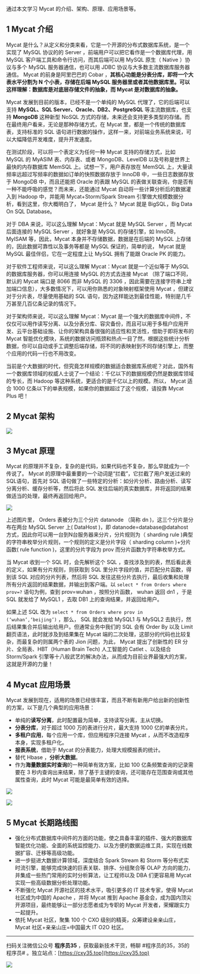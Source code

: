 通过本文学习 Mycat 的介绍、架构、原理、应用场景等。
<!-- more -->

## 1 Mycat 介绍

Mycat 是什么？从定义和分类来看，它是一个开源的分布式数据库系统，是一个实现了 MySQL 协议的的 Server ，前端用户可以把它看作是一个数据库代理，用 MySQL 客户端工具和命令行访问，而其后端可以用 MySQL 原生（ Native ）协议与多个 MySQL 服务器通信，也可以用 JDBC 协议与大多数主流数据库服务器通信。 Mycat 的前身是阿里巴巴的 Cobar ，**其核心功能是分表分库，即将一个大表水平分割为 N 个小表，存储在后端 MySQL 服务器里或者其他数据库里。可以这样理解：数据库是对底层存储文件的抽象，而 Mycat 是对数据库的抽象。**

Mycat 发展到目前的版本，已经不是一个单纯的 MySQL 代理了，它的后端可以支持 **MySQL、SQL Server、Oracle、DB2、PostgreSQL** 等主流数据库，也支持 **MongoDB** 这种新型 NoSQL 方式的存储，未来还会支持更多类型的存储。而在最终用户看来，无论是那种存储方式，在 Mycat 里，都是一个传统的数据库表，支持标准的 SQL 语句进行数据的操作，这样一来，对前端业务系统来说，可以大幅降低开发难度，提升开发速度。

在测试阶段，可以将一个表定义为任何一种 Mycat 支持的存储方式，比如 MySQL 的 MyASIM 表、内存表、或者 MongoDB、LevelDB 以及号称是世界上最快的内存数据库 MemSQL 上。试想一下，用户表存放在 MemSQL 上，大量读频率远超过写频率的数据如订单的快照数据存放于 InnoDB 中，一些日志数据存放于 MongoDB 中，而且还能把 Oracle 的表跟 MySQL 的表做关联查询，你是否有一种不能呼吸的感觉？而未来，还能通过 Mycat 自动将一些计算分析后的数据灌入到 Hadoop 中，并能用 Mycat+Storm/Spark Stream 引擎做大规模数据分析，看到这里，你大概明白了， Mycat 是什么？ Mycat 就是 BigSQL，Big Data On SQL Database。

对于 DBA 来说，可以这么理解 Mycat：Mycat 就是 MySQL Server ，而 Mycat 后面连接的 MySQL Server ，就好象是 MySQL 的存储引擎，如 InnoDB，MyISAM 等，因此，Mycat 本身并不存储数据，数据是在后端的 MySQL 上存储的，因此数据可靠性以及事务等都是 MySQL 保证的，简单的说， Mycat 就是 MySQL 最佳伴侣，它在一定程度上让 MySQL 拥有了能跟 Oracle PK 的能力。

对于软件工程师来说，可以这么理解 Mycat：Mycat 就是一个近似等于 MySQL 的数据库服务器，你可以用连接 MySQL 的方式去连接 Mycat （除了端口不同，默认的 Mycat 端口是 8066 而非 MySQL 的 3306 ，因此需要在连接字符串上增加端口信息），大多数情况下，可以用你熟悉的对象映射框架使用 Mycat ，但建议对于分片表，尽量使用基础的 SQL 语句，因为这样能达到最佳性能，特别是几千万甚至几百亿条记录的情况下。

对于架构师来说，可以这么理解 Mycat：Mycat 是一个强大的数据库中间件，不仅仅可以用作读写分离、以及分表分库、容灾备份，而且可以用于多租户应用开发、云平台基础设施、让你的架构具备很强的适应性和灵活性，借助于即将发布的 Mycat 智能优化模块，系统的数据访问瓶颈和热点一目了然，根据这些统计分析数据，你可以自动或手工调整后端存储，将不同的表映射到不同存储引擎上，而整个应用的代码一行也不用改变。

当前是个大数据的时代，但究竟怎样规模的数据适合数据库系统呢？对此，国外有一个数据库领域的权威人士说了一个结论：千亿以下的数据规模仍然是数据库领域的专长，而 Hadoop 等这种系统，更适合的是千亿以上的规模。所以， Mycat 适合 1000 亿条以下的单表规模，如果你的数据超过了这个规模，请投靠 Mycat Plus 吧！

## 2 Mycat 架构

![](https://oscimg.oschina.net/oscnet/966eebd4e2c05a6aaf284174579c6a80bc3.jpg)

## 3 Mycat 原理 

Mycat 的原理并不复杂，复杂的是代码，如果代码也不复杂，那么早就成为一个传说了。 Mycat 的原理中最重要的一个动词是“拦截”，它拦截了用户发送过来的SQL语句，首先对 SQL 语句做了一些特定的分析：如分片分析、路由分析、读写分离分析、缓存分析等，然后将此 SQL 发往后端的真实数据库，并将返回的结果做适当的处理，最终再返回给用户。

![](https://static.oschina.net/uploads/space/2018/0119/165025_L8Hw_593078.png)

上述图片里， Orders 表被分为三个分片 datanode （简称 dn )，这三个分片是分布在两台 MySQL Server 上( DataHost )，即 datanode=database@datahost 方式，因此你可以用一台到N台服务器来分片，分片规则为（ sharding rule )典型的字符串枚举分片规则，一个规则的定义是分片字段（ sharding column )+分片函数( rule function )，这里的分片字段为 prov 而分片函数为字符串枚举方式。

当 Mycat 收到一个 SQL 时，会先解析这个 SQL ，查找涉及到的表，然后看此表的定义，如果有分片规则，则获取到 SQL 里分片字段的值，并匹配分片函数，得到该 SQL 对应的分片列表，然后将 SQL 发往这些分片去执行，最后收集和处理所有分片返回的结果数据，并输出到客户端。以 `select * from Orders where prov=?` 语句为例，查到 prov=wuhan ，按照分片函数， wuhan 返回 dn1 ，于是 SQL 就发给了 MySQL1 ，去取 DB1 上的查询结果，并返回给用户。

如果上述 SQL 改为 `select * from Orders where prov in (‘wuhan’,‘beijing’)` ，那么， SQL 就会发给 MySQL1 与 MySQL2 去执行，然后结果集合并后输出给用户。但通常业务中我们的 SQL 会有 Order By 以及 Limit 翻页语法，此时就涉及到结果集在 Mycat 端的二次处理，这部分的代码也比较复杂，而最复杂的则属两个表的 Jion 问题，为此， Mycat 提出了创新性的 ER 分片、全局表、HBT（Human Brain Tech) 人工智能的 Catlet 、以及结合 Storm/Spark 引擎等十八般武艺的解决办法，从而成为目前业界最强大的方案，这就是开源的力量！

## 4 Mycat 应用场景

Mycat 发展到现在，适用的场景已经很丰富，而且不断有新用户给出新的创新性的方案，以下是几个典型的应用场景：

- 单纯的**读写分离**，此时配置最为简单，支持读写分离，主从切换。
- **分表分库**，对于超过 1000 万的表进行分片，最大支持 1000 亿的单表分片。
- **多租户应用**，每个应用一个库，但应用程序只连接 Mycat ，从而不改造程序本身，实现多租户化。
- **报表系统**，借助于 Mycat 的分表能力，处理大规模报表的统计。
- 替代 Hbase ，**分析大数据**。
- 作为**海量数据实时查询**的一种简单有效方案，比如 100 亿条频繁查询的记录需要在 3 秒内查询出来结果，除了基于主键的查询，还可能存在范围查询或其他属性查询，此时 Mycat 可能是最简单有效的选择。

![](https://oscimg.oschina.net/oscnet/4aecc87084f7279620ed24724e95d8956f1.jpg)

![](https://oscimg.oschina.net/oscnet/1db940ad9ca3b165593d8f7b4b38707fa16.jpg)

## 5 Mycat 长期路线图

- 强化分布式数据库中间件的方面的功能，使之具备丰富的插件、强大的数据库智能优化功能、全面的系统监控能力、以及方便的数据运维工具，实现在线数据扩容、迁移等高级功能。
- 进一步挺进大数据计算领域，深度结合 Spark Stream 和 Storm 等分布式实时流引擎，能够完成快速的巨表关联、排序、分组聚合等 OLAP 方向的能力，并集成一些热门常用的实时分析算法，让工程师以及 DBA 们更容易用 Mycat 实现一些高级数据分析处理功能。
- 不断强化 Mycat 开源社区的技术水平，吸引更多的 IT 技术专家，使得 Mycat 社区成为中国的 Apache ，并将 Mycat 推到 Apache 基金会，成为国内顶尖开源项目，最终能够让一部分志愿者成为专职的 Mycat 开发者，荣耀跟实力一起提升。
- 依托 Mycat 社区，聚集 100 个 CXO 级别的精英，众筹建设亲亲山庄， Mycat 社区+亲亲山庄=中国最大 IT O2O 社区。


---

扫码关注微信公众号 **程序员35** ，获取最新技术干货，畅聊 #程序员的35，35的程序员# 。独立站点：[https://cxy35.top](https://cxy35.top)

![](https://oscimg.oschina.net/oscnet/up-285838b9c516db5bb1ba760f292f2346078.JPEG)